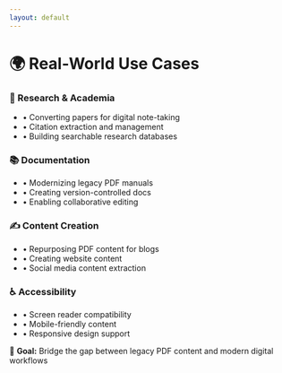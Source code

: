 ```yaml
---
layout: default
---
```


# 🌍 Real-World Use Cases

<div class="grid grid-cols-2 gap-6 mt-8">
  <div class="p-6 border-l-4 border-blue-500 bg-blue-50">
    <h3 class="text-xl font-semibold mb-3">🔬 Research & Academia</h3>
    <ul class="space-y-2 text-sm">
      <li>• Converting papers for digital note-taking</li>
      <li>• Citation extraction and management</li>
      <li>• Building searchable research databases</li>
    </ul>
  </div>

  <div class="p-6 border-l-4 border-green-500 bg-green-50">
    <h3 class="text-xl font-semibold mb-3">📚 Documentation</h3>
    <ul class="space-y-2 text-sm">
      <li>• Modernizing legacy PDF manuals</li>
      <li>• Creating version-controlled docs</li>
      <li>• Enabling collaborative editing</li>
    </ul>
  </div>

  <div class="p-6 border-l-4 border-purple-500 bg-purple-50">
    <h3 class="text-xl font-semibold mb-3">✍️ Content Creation</h3>
    <ul class="space-y-2 text-sm">
      <li>• Repurposing PDF content for blogs</li>
      <li>• Creating website content</li>
      <li>• Social media content extraction</li>
    </ul>
  </div>

  <div class="p-6 border-l-4 border-orange-500 bg-orange-50">
    <h3 class="text-xl font-semibold mb-3">♿ Accessibility</h3>
    <ul class="space-y-2 text-sm">
      <li>• Screen reader compatibility</li>
      <li>• Mobile-friendly content</li>
      <li>• Responsive design support</li>
    </ul>
  </div>
</div>

<div class="mt-8 text-center p-4 bg-gray-100 rounded-lg">
  <p class="text-lg font-medium">
    🎯 <strong>Goal:</strong> Bridge the gap between legacy PDF content and modern digital workflows
  </p>
</div> 